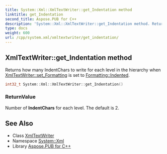 ```yaml
---
title: System::Xml::XmlTextWriter::get_Indentation method
linktitle: get_Indentation
second_title: Aspose.PUB for C++
description: 'System::Xml::XmlTextWriter::get_Indentation method. Returns how many IndentChars to write for each level in the hierarchy when XmlTextWriter::set_Formatting is set to Formatting::Indented in C++.'
type: docs
weight: 600
url: /cpp/system.xml/xmltextwriter/get_indentation/
---
```

## XmlTextWriter::get_Indentation method


Returns how many IndentChars to write for each level in the hierarchy when [XmlTextWriter::set_Formatting](../set_formatting/) is set to [Formatting::Indented](../../formatting/).

```cpp
int32_t System::Xml::XmlTextWriter::get_Indentation()
```


### ReturnValue

Number of **IndentChars** for each level. The default is 2.

## See Also

* Class [XmlTextWriter](../)
* Namespace [System::Xml](../../)
* Library [Aspose.PUB for C++](../../../)
